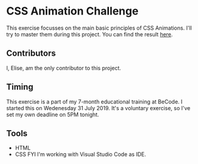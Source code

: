 # CSS Animation Challenge
This exercise focusses on the main basic principles of CSS Animations. I'll try to master them during this project. You can find the result [here]().

## Contributors
I, Elise, am the only contributor to this project.

## Timing
This exercise is a part of my 7-month educational training at BeCode. I started this on Wedenesday 31 July 2019. It's a voluntary exercise, so I've set my own deadline on 5PM tonight.

## Tools
- HTML
- CSS
FYI I'm working with Visual Studio Code as IDE.
